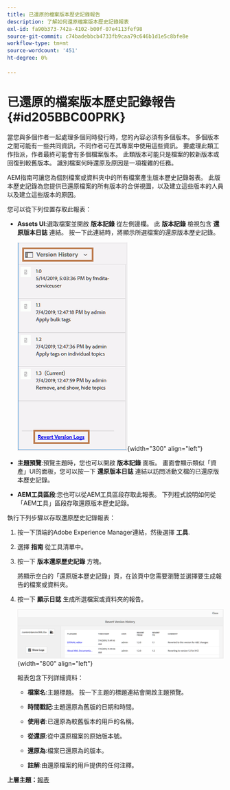 ```yaml
---
title: 已還原的檔案版本歷史記錄報告
description: 了解如何還原檔案版本歷史記錄報表
exl-id: fa90b373-742a-4102-b00f-07e4113fef98
source-git-commit: c74badebbcb4733fb9caa79c646b1d1e5c8bfe8e
workflow-type: tm+mt
source-wordcount: '451'
ht-degree: 0%

---
```


# 已還原的檔案版本歷史記錄報告 {#id205BBC00PRK}

當您與多個作者一起處理多個同時發行時，您的內容必須有多個版本。 多個版本之間可能有一些共同資訊，不同作者可在其專案中使用這些資訊。 要處理此類工作指派，作者最終可能會有多個檔案版本。 此類版本可能只是檔案的較新版本或回復到較舊版本。 識別檔案何時還原及原因是一項複雜的任務。

AEM指南可讓您為個別檔案或資料夾中的所有檔案產生版本歷史記錄報表。 此版本歷史記錄為您提供已還原檔案的所有版本的合併視圖，以及建立這些版本的人員以及建立這些版本的原因。

您可以從下列位置存取此報表：

- **Assets UI**:選取檔案並開啟 **版本記錄** 從左側邊欄。 此 **版本記錄** 檢視包含 **還原版本日誌** 連結。 按一下此連結時，將顯示所選檔案的還原版本歷史記錄。

   ![](images/revert-log-from-assets-ui.png){width="300" align="left"}

- **主題預覽**:預覽主題時，您也可以開啟 **版本記錄** 面板。 畫面會顯示類似「資產」UI的面板，您可以按一下 **還原版本日誌** 連結以訪問活動文檔的已還原版本歷史記錄。

- **AEM工具區段**:您也可以從AEM工具區段存取此報表。 下列程式說明如何從「AEM工具」區段存取還原版本歷史記錄。


執行下列步驟以存取還原歷史記錄報表：

1. 按一下頂端的Adobe Experience Manager連結，然後選擇 **工具**.

1. 選擇 **指南** 從工具清單中。

1. 按一下 **版本還原歷史記錄** 方塊。

   將顯示空白的「還原版本歷史記錄」頁，在該頁中您需要瀏覽並選擇要生成報告的檔案或資料夾。

1. 按一下 **顯示日誌** 生成所選檔案或資料夾的報告。

   ![](images/revert-version-history-report.png){width="800" align="left"}

   報表包含下列詳細資料：

   - **檔案名**:主題標題。 按一下主題的標題連結會開啟主題預覽。

   - **時間戳記**:主題還原為舊版的日期和時間。

   - **使用者**:已還原為較舊版本的用戶的名稱。

   - **從還原**:從中還原檔案的原始版本號。

   - **還原為**:檔案已還原為的版本。

   - **註解**:由還原檔案的用戶提供的任何注釋。


**上層主題：**[&#x200B;報表](reports-intro.md)
